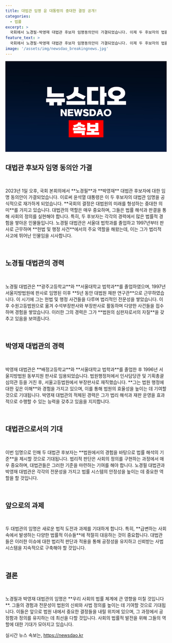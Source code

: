 ```yaml
---
title: 대법관 임명 윤 대통령의 중대한 결정 공개!
categories:
  - 법률
excerpt: >
  국회에서 노경필·박영재 대법관 후보자 임명동의안이 가결되었습니다. 이제 두 후보자의 법률적 비전과 향후 수사는 어떻게 달라질지 주목해 보세요!
feature_text: >
  국회에서 노경필·박영재 대법관 후보자 임명동의안이 가결되었습니다. 이제 두 후보자의 법률적 비전과 향후 수사는 어떻게 달라질지 주목해 보세요!
image: '/assets/img/newsdao_breakingnews.jpg'
---
```


<p><img src="/assets/img/newsdao_breakingnews.jpg" alt="koreaapp 속보" /></p>

<h2 data-ke-size="size26">대법관 후보자 임명 동의안 가결</h2>

<p data-ke-size="size16">&nbsp;</p>

<p data-ke-size="size16">2023년 1일 오후, 국회 본회의에서 **노경필**과 **박영재** 대법관 후보자에 대한 임명 동의안이 가결되었습니다. 이로써 윤석열 대통령은 이 두 후보자의 대법관 임명을 공식적으로 재가하게 되었습니다. **국회의 결정은 대법원의 미래를 형성하는 중대한 의미**를 가지고 있습니다. 대법관의 역할은 매우 중요하며, 그들은 법률 해석과 판결을 통해 사회의 정의를 실현해야 합니다. 특히, 두 후보자는 각각의 경력에서 많은 법률적 경험을 쌓아온 인물들입니다. 노경필 대법관은 서울대 법학과를 졸업하고 1997년부터 판사로 근무하며 **헌법 및 행정 사건**에서의 주요 역할을 해왔는데, 이는 그가 법리적 사고에 뛰어난 인물임을 시사합니다.</p>

<p data-ke-size="size16">&nbsp;</p>

<h2 data-ke-size="size26">노경필 대법관의 경력</h2>

<p data-ke-size="size16">&nbsp;</p>

<p data-ke-size="size16">노경필 대법관은 **광주고등학교**와 **서울대학교 법학과**를 졸업하였으며, 1997년 서울지방법원에 판사로 임명된 이후 **5년 동안 대법원 재판 연구관**으로 근무하였습니다. 이 시기에 그는 헌법 및 행정 사건들을 다루며 법리적인 전문성을 쌓았습니다. 이후 수원고등법원으로 옮겨 수석부장판사와 부장판사로 활동하며 다양한 사건들을 접수하며 경험을 쌓았습니다. 이러한 그의 경력은 그가 **법원의 심판자로서의 자질**을 갖추고 있음을 보여줍니다.</p>

<p data-ke-size="size16">&nbsp;</p>

<h2 data-ke-size="size26">박영재 대법관의 경력</h2>

<p data-ke-size="size16">&nbsp;</p>

<p data-ke-size="size16">박영재 대법관은 **배정고등학교**와 **서울대학교 법학과**를 졸업한 후 1996년 서울지방법원 동부지원 판사로 임용되었습니다. 법원행정처에서 인사담당관 및 기획총괄심의관 등을 거친 후, 서울고등법원에서 부장판사로 재직했습니다. **그는 법원 행정에 대한 깊은 이해**와 경험을 가지고 있으며, 이를 통해 법원의 효율성을 높이는 데 기여할 것으로 기대됩니다. 박영재 대법관의 적체된 경력은 그가 법리 해석과 재판 운영을 효과적으로 수행할 수 있는 능력을 갖추고 있음을 지지합니다.</p>

<p data-ke-size="size16">&nbsp;</p>

<h2 data-ke-size="size26">대법관으로서의 기대</h2>

<p data-ke-size="size16">&nbsp;</p>

<p data-ke-size="size16">이번 임명으로 인해 두 대법관 후보자는 **법원에서의 경험을 바탕으로 법률 해석의 기준**을 제시할 것으로 기대됩니다. 법리적 판단은 사회의 정의를 구현하는 과정에서 매우 중요하며, 대법관들은 그러한 기준을 마련하는 기여를 해야 합니다. 노경필 대법관과 박영재 대법관은 각각의 전문성을 가지고 법률 시스템의 안정성을 높이는 데 중요한 역할을 할 것입니다.</p>

<p data-ke-size="size16">&nbsp;</p>

<h2 data-ke-size="size26">앞으로의 과제</h2>

<p data-ke-size="size16">&nbsp;</p>

<p data-ke-size="size16">두 대법관의 임명은 새로운 법적 도전과 과제를 기대하게 합니다. 특히, **급변하는 사회 속에서 발생하는 다양한 법률적 이슈들**에 적절히 대응하는 것이 중요합니다. 대법관들은 이러한 이슈에 대한 법리적 판단과 적용을 통해 공정성을 유지하고 신뢰받는 사법 시스템을 지속적으로 구축해야 할 것입니다.</p>

<p data-ke-size="size16">&nbsp;</p>

<h2 data-ke-size="size26">결론</h2>

<p data-ke-size="size16">&nbsp;</p>

<p data-ke-size="size16">노경필과 박영재 대법관의 임명은 **우리 사회의 법률 체계에 큰 영향을 미칠 것입니다**. 그들의 경험과 전문성이 법원의 신뢰와 사법 정의를 높이는 데 기여할 것으로 기대됩니다. 이들은 앞으로 법원 내에서 중요한 결정들을 내릴 위치에 있으며, 그 과정에서 공정함과 정의를 유지하는 데 최선을 다할 것입니다. 사회의 법률적 발전을 위해 그들의 역할에 대한 기대가 모아지고 있습니다.</p>
실시간 뉴스 속보는, <a href="https://newsdao.kr" rel="dofollow">https://newsdao.kr</a>


